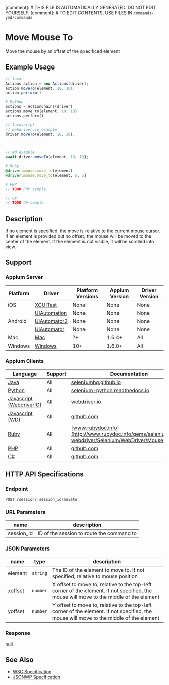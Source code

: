 
[comment]: # THIS FILE IS AUTOMATICALLY GENERATED. DO NOT EDIT YOURSELF.
[comment]: # TO EDIT CONTENTS, USE FILES IN `commands-ymd/commands`

# Move Mouse To

Move the mouse by an offset of the specificed element
## Example Usage

```java
// Java
Actions action = new Actions(driver);
action.moveTo(element, 10, 10);
action.perform()

```

```python
# Python
actions = ActionChains(driver)
actions.move_to(element, 10, 10)
actions.perform()

```

```javascript
// Javascript
// webdriver.io example
driver.moveTo(element, 10, 10);



// wd example
await driver.moveTo(element, 10, 10);

```

```ruby
# Ruby
@driver.mouse.move_to(element)
@driver.mouse.move_to(element, 5, 5)

```

```php
# PHP
// TODO PHP sample

```

```csharp
// C#
// TODO C# sample

```


## Description

If no element is specified, the move is relative to the current mouse cursor. If an element is provided but no offset, the mouse will be moved to the center of the element. If the element is not visible, it will be scrolled into view.


## Support

### Appium Server

|Platform|Driver|Platform Versions|Appium Version|Driver Version|
|--------|----------------|------|--------------|--------------|
| iOS | [XCUITest](/docs/en/drivers/ios-xcuitest.md) | None | None | None |
|  | [UIAutomation](/docs/en/drivers/ios-uiautomation.md) | None | None | None |
| Android | [UiAutomator2](/docs/en/drivers/android-uiautomator2.md) | None | None | None |
|  | [UiAutomator](/docs/en/drivers/android-uiautomator.md) | None | None | None |
| Mac | [Mac](/docs/en/drivers/mac.md) | ?+ | 1.6.4+ | All |
| Windows | [Windows](/docs/en/drivers/windows.md) | 10+ | 1.6.0+ | All |

### Appium Clients

|Language|Support|Documentation|
|--------|-------|-------------|
|[Java](https://github.com/appium/java-client/releases/latest)| All |  [seleniumhq.github.io](https://seleniumhq.github.io/selenium/docs/api/java/org/openqa/selenium/interactions/Actions.html#moveToElement-org.openqa.selenium.WebElement-)  |
|[Python](https://github.com/appium/python-client/releases/latest)| All |  [selenium-python.readthedocs.io](http://selenium-python.readthedocs.io/api.html#selenium.webdriver.common.action_chains.ActionChains.move_to_element)  |
|[Javascript (WebdriverIO)](http://webdriver.io/index.html)| All |  [webdriver.io](http://webdriver.io/api/protocol/moveTo.html#description)  |
|[Javascript (WD)](https://github.com/admc/wd/releases/latest)| All |  [github.com](https://github.com/admc/wd/blob/master/lib/commands.js#L1600)  |
|[Ruby](https://github.com/appium/ruby_lib/releases/latest)| All |  [www.rubydoc.info](http://www.rubydoc.info/gems/selenium-webdriver/Selenium/WebDriver/Mouse:move_to)  |
|[PHP](https://github.com/appium/php-client/releases/latest)| All |  [github.com](https://github.com/appium/php-client/)  |
|[C#](https://github.com/appium/appium-dotnet-driver/releases/latest)| All |  [github.com](https://github.com/appium/appium-dotnet-driver/)  |

## HTTP API Specifications

### Endpoint

`POST /session/:session_id/moveto`

### URL Parameters

|name|description|
|----|-----------|
|session_id|ID of the session to route the command to|

### JSON Parameters

|name|type|description|
|----|----|-----------|
| element | `string` | The ID of the element to move to. If not specified, relative to mouse position |
| xoffset | `number` | X offset to move to, relative to the top-left corner of the element. If not specified, the mouse will move to the middle of the element |
| yoffset | `number` | Y offset to move to, relative to the top-left corner of the element. If not specified, the mouse will move to the middle of the element |

### Response

null

## See Also

* [W3C Specification](https://drafts.csswg.org/cssom-view/#dom-window-moveto)
* [JSONWP Specification](https://github.com/SeleniumHQ/selenium/wiki/JsonWireProtocol#post-sessionsessionidmoveto)
